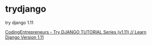 # trydjango
try django 1.11

[CodingEntrepreneurs - Try DJANGO TUTORIAL Series (v1.11) // Learn Django Version 1.11](https://www.youtube.com/watch?v=yDv5FIAeyoY&t=27663s)
